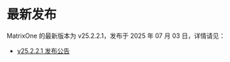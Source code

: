 # **最新发布**

MatrixOne 的最新版本为 v25.2.2.1，发布于 2025 年 07 月 03 日，详情请见：  

* [v25.2.2.1 发布公告](../Release-Notes/v25.2.2.1.md)
